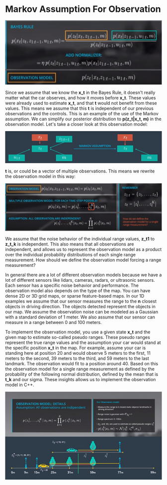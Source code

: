 # Markov Assumption For Observation

![alt tag](imgs/observationModelBayes.PNG)

Since we assume that we know the **x_t** in the Bayes Rule, it doesn't really matter what the car observes, and how it moves before **x_t**. These values were already used to estimate **x_t**, and that **t** would not benefit from these values. This means we assume that this **t** is independent of our previous observations and the controls. This is an example of the use of the Markov assumption. We can simplify our posterior distribution to **p(z_t|x_t, m)** in the observation model. Let's take a closer look at this observation model:

![alt tag](imgs/observationModelGraph2.PNG)

**t** is, or could be a vector of multiple observations. This means we rewrite the observation model in this way:

![alt tag](imgs/rewriteForMultpleObservations.PNG)

We assume that the noise behavior of the individual range values, **z_t1** to **z_t_k** is independent. This also means that all observations are independent, and allows us to represent the observation model as a product over the individual probability distributions of each single range measurement. How should we define the observation model forcing a range measurement?

In general there are a lot of different observation models because we have a lot of different sensors like lidars, cameras, radars, or ultrasonic sensors. Each sensor has a specific noise behavior and performance. The observation model also depends on the type of the map. You can have dense 2D or 3D grid maps, or sparse feature-based maps. In our 1D examples we assume that our sensor measures the range to the **n** closest objects in driving direction. The objects detected represent the objects in our map. We assume the observation noise can be modeled as a Gaussian with a standard deviation of 1 meter. We also assume that our sensor can measure in a range between 0 and 100 meters.

To implement the observation model, you use a given state **x_t** and the given map to estimate so-called pseudo ranges. These pseudo ranges represent the true range values and the assumption your car would stand at the specific position **x_t** in the map. For example, assume your car is standing here at position 20 and would observe 5 meters to the first, 11 meters to the second, 39 meters to the third, and 59 meters to the last landmark. The observation would fit to a position around 40. Based on this the observation model for a single range measurement as defined by the probability of the following normal distribution, defined by the mean that is **t_k** and our sigma. These insights allows us to implement the observation model in C++.

![alt tag](imgs/observationModelDetails.png)
